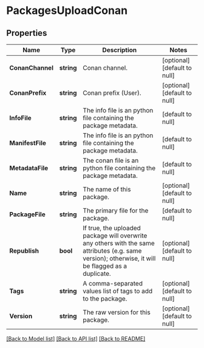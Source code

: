 # PackagesUploadConan

## Properties
Name | Type | Description | Notes
------------ | ------------- | ------------- | -------------
**ConanChannel** | **string** | Conan channel. | [optional] [default to null]
**ConanPrefix** | **string** | Conan prefix (User). | [optional] [default to null]
**InfoFile** | **string** | The info file is an python file containing the package metadata. | [default to null]
**ManifestFile** | **string** | The info file is an python file containing the package metadata. | [default to null]
**MetadataFile** | **string** | The conan file is an python file containing the package metadata. | [default to null]
**Name** | **string** | The name of this package. | [optional] [default to null]
**PackageFile** | **string** | The primary file for the package. | [default to null]
**Republish** | **bool** | If true, the uploaded package will overwrite any others with the same attributes (e.g. same version); otherwise, it will be flagged as a duplicate. | [optional] [default to null]
**Tags** | **string** | A comma-separated values list of tags to add to the package. | [optional] [default to null]
**Version** | **string** | The raw version for this package. | [optional] [default to null]

[[Back to Model list]](../README.md#documentation-for-models) [[Back to API list]](../README.md#documentation-for-api-endpoints) [[Back to README]](../README.md)



